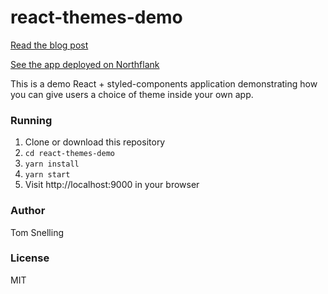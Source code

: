 # react-themes-demo

[Read the blog post](https://northflank.com/blog/implementing-custom-themes-in-a-react-app-using-styled-components)

[See the app deployed on Northflank](https://site--react-themes-demo--internal-apps--nort-xjjq.code.run)

This is a demo React + styled-components application demonstrating how you can give users a choice of theme inside your own app.

### Running

1. Clone or download this repository
2. `cd react-themes-demo`
3. `yarn install`
4. `yarn start`
5. Visit http://localhost:9000 in your browser

### Author

Tom Snelling

### License

MIT
